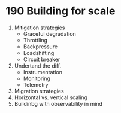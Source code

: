 # 190 Building for scale

1. Mitigation strategies
    - Graceful degradation
    - Throttling
    - Backpressure
    - Loadshifting
    - Circuit breaker
2. Undertand the diff.
    - Instrumentation
    - Monitoring
    - Telemetry
3. Migration strategies
4. Horizontal vs. vertical scaling
5. Buildinbg with observability in mind
